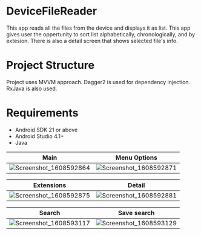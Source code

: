 # DeviceFileReader
This app reads all the files from the device and displays it as list. This app gives user the oppertunity to sort list alphabetically, chronologically, and by extesion. There is also a detail screen that shows selected file's info.

# Project Structure

Project uses MVVM approach. Dagger2 is used for dependency injection. RxJava is also used.

# Requirements
- Android SDK 21 or above
- Android Studio 4.1+
- Java 

|Main|Menu Options|
|------------|-------------|
|![Screenshot_1608592864](https://user-images.githubusercontent.com/45944138/102831313-24001b00-43f4-11eb-9397-0614275f721d.png)|![Screenshot_1608592871](https://user-images.githubusercontent.com/45944138/102831354-42fead00-43f4-11eb-9aa2-9c84159b937f.png)|

|Extensions|Detail|
|------------|-------------|
|![Screenshot_1608592875](https://user-images.githubusercontent.com/45944138/102831392-5d388b00-43f4-11eb-8e87-5d5a2c63a8d9.png)|![Screenshot_1608592881](https://user-images.githubusercontent.com/45944138/102831410-6b86a700-43f4-11eb-99b9-fb36515123c6.png)|

|Search|Save search|
|------------|-------------|
|![Screenshot_1608593117](https://user-images.githubusercontent.com/45944138/102831497-a1c42680-43f4-11eb-9f9f-86298b6e7900.png)|![Screenshot_1608593129](https://user-images.githubusercontent.com/45944138/102831515-ad175200-43f4-11eb-8dcc-dda155ae632d.png)|
